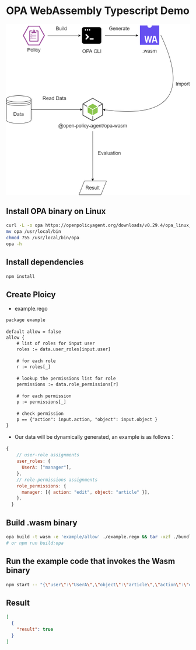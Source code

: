 OPA WebAssembly Typescript Demo
===
![opa_webassembly_flow.png](./assets/opa_webassembly_flow.png)


## Install OPA binary on Linux

```sh
curl -L -o opa https://openpolicyagent.org/downloads/v0.29.4/opa_linux_amd64
mv opa /usr/local/bin
chmod 755 /usr/local/bin/opa
opa -h
```

## Install dependencies
```sh
npm install
```

## Create Ploicy
* example.rego
```rego
package example

default allow = false
allow {
	# list of roles for input user
    roles := data.user_roles[input.user]

    # for each role
    r := roles[_]

    # lookup the permissions list for role
    permissions := data.role_permissions[r]

    # for each permission
    p := permissions[_]

    # check permission
    p == {"action": input.action, "object": input.object }
}
```

* Our data will be dynamically generated, an example is as follows：
```javascript
{
    // user-role assignments
    user_roles: {
      UserA: ["manager"],
    },
    // role-permissions assignments
    role_permissions: {
      manager: [{ action: "edit", object: "article" }],
    },
  }
```

## Build .wasm binary

```sh
opa build -t wasm -e 'example/allow' ./example.rego && tar -xzf ./bundle.tar.gz /policy.wasm
# or npm run build:opa
```

## Run the example code that invokes the Wasm binary
```sh
npm start -- "{\"user\":\"UserA\",\"object\":\"article\",\"action\":\"edit\"}"
```

## Result
```json
[
  {
    "result": true
  }
]

```